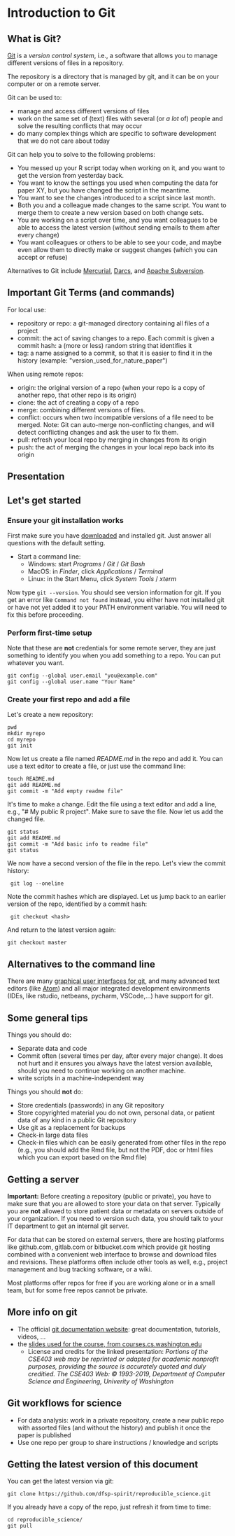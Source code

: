 # Introduction to Git

## What is Git?

[Git](https://git-scm.com/) is a *version control system*, i.e., a software that allows you to manage different versions of files in a repository.

The repository is a directory that is managed by git, and it can be on your computer or on a remote server.

Git can be used to:
* manage and access different versions of files
* work on the same set of (text) files with several (or *a lot* of) people and solve the resulting conflicts that may occur
* do many complex things which are specific to software development that we do not care about today

Git can help you to solve to the following problems:
* You messed up your R script today when working on it, and you want to get the version from yesterday back.
* You want to know the settings you used when computing the data for paper XY, but you have changed the script in the meantime.
* You want to see the changes introduced to a script since last month.
* Both you and a colleague made changes to the same script. You want to merge them to create a new version based on both change sets.
* You are working on a script over time, and you want colleagues to be able to access the latest version (without sending emails to them after every change)
* You want colleagues or others to be able to see your code, and maybe even allow them to directly make or suggest changes (which you can accept or refuse)


Alternatives to Git include [Mercurial](https://www.mercurial-scm.org/), [Darcs](http://darcs.net/), and [Apache Subversion](https://subversion.apache.org/).

## Important Git Terms (and commands)

For local use:

* repository or repo: a git-managed directory containing all files of a project
* commit: the act of saving changes to a repo. Each commit is given a commit hash: a (more or less) random string that identifies it
* tag: a name assigned to a commit, so that it is easier to find it in the history (example: "version_used_for_nature_paper")

When using remote repos:

* origin: the original version of a repo (when your repo is a copy of another repo, that other repo is its origin)
* clone: the act of creating a copy of a repo
* merge: combining different versions of files. 
* conflict: occurs when two incompatible versions of a file need to be merged. Note: Git can auto-merge non-conflicting changes, and will detect conflicting changes and ask the user to fix them.
* pull: refresh your local repo by merging in changes from its origin
* push: the act of merging the changes in your local repo back into its origin

## Presentation

## Let's get started

### Ensure your git installation works

First make sure you have [downloaded](https://git-scm.com/) and installed git. Just answer all questions with the default setting.

* Start a command line:
  * Windows: start *Programs* / *Git* / *Git Bash*
  * MacOS: in *Finder*, click *Applications* / *Terminal*
  * Linux: in the Start Menu, click *System Tools* / *xterm*

Now type `git --version`. You should see version information for git. If you get an error like `Command not found` instead, you either have not installed git or have not yet added it to your PATH environment variable. You will need to fix this before proceeding.

### Perform first-time setup

Note that these are **not** credentials for some remote server, they are just something to identify you when you add something to a repo. You can put whatever you want.

    git config --global user.email "you@example.com"
    git config --global user.name "Your Name"


### Create your first repo and add a file

Let's create a new repository:

    pwd
    mkdir myrepo
    cd myrepo
    git init

Now let us create a file named *README.md* in the repo and add it. You can use a text editor to create a file, or just use the command line:

    touch README.md
    git add README.md
    git commit -m "Add empty readme file"

It's time to make a change. Edit the file using a text editor and add a line, e.g., "# My public R project". Make sure to save the file. Now let us add the changed file.

    git status
    git add README.md
    git commit -m "Add basic info to readme file"
    git status

 We now have a second version of the file in the repo. Let's view the commit history:

     git log --oneline

 Note the commit hashes which are displayed. Let us jump back to an earlier version of the repo, identified by a commit hash:

     git checkout <hash>

 And return to the latest version again:

    git checkout master

## Alternatives to the command line

There are many [graphical user interfaces for git](https://git-scm.com/downloads/guis), and many advanced text editors (like [Atom](https://atom.io/)) and all major integrated development environments (IDEs, like rstudio, netbeans, pycharm, VSCode,...) have support for git.

## Some general tips

Things you should do:
* Separate data and code
* Commit often (several times per day, after every major change). It does not hurt and it ensures you always have the latest version available, should you need to continue working on another machine.
* write scripts in a machine-independent way

Things you should **not** do:
* Store credentials (passwords) in any Git repository
* Store copyrighted material you do not own, personal data, or patient data of any kind in a public Git repository
* Use git as a replacement for backups
* Check-in large data files
* Check-in files which can be easily generated from other files in the repo (e.g., you should add the Rmd file, but not the PDF, doc or html files which you can export based on the Rmd file)


## Getting a server

**Important:** Before creating a repository (public or private), you have to make sure that you are allowed to store your data on that server. Typically you are **not** allowed to store patient data or metadata on servers outside of your organization. If you need to version such data, you should talk to your IT department to get an internal git server.

For data that can be stored on external servers, there are hosting platforms like github.com, gitlab.com or bitbucket.com which provide git hosting combined with a convenient web interface to browse and download files and revisions. These platforms often include other tools as well, e.g., project management and bug tracking software, or a wiki.

Most platforms offer repos for free if you are working alone or in a small team, but for some free repos cannot be private.



## More info on git

* The official [git documentation website](https://git-scm.com/doc): great documentation, tutorials, videos, ...
* the [slides used for the course, from courses.cs.washington.edu](https://courses.cs.washington.edu/courses/cse403/13au/lectures/git.ppt.pdf)
  * License and credits for the linked presentation: *Portions of the CSE403 web may be reprinted or adapted for academic nonprofit purposes, providing the source is accurately quoted and duly creditied. The CSE403 Web: © 1993-2019, Department of Computer Science and Engineering, Univerity of Washington*

## Git workflows for science

* For data analysis: work in a private repository, create a new public repo with assorted files (and without the history) and publish it once the paper is published
* Use one repo per group to share instructions / knowledge and scripts


## Getting the latest version of this document

You can get the latest version via git:

    git clone https://github.com/dfsp-spirit/reproducible_science.git

If you already have a copy of the repo, just refresh it from time to time:

    cd reproducible_science/
    git pull
